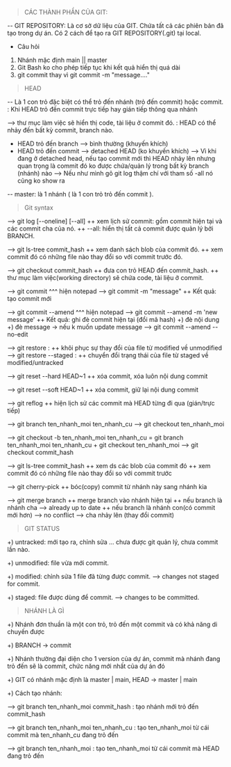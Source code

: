 > CÁC THÀNH PHẦN CỦA GIT:

-- GIT REPOSITORY: Là cơ sở dữ liệu của GIT. Chứa tất cả các phiên bản
đã tạo trong dự án. Có 2 cách để tạo ra GIT REPOSITORY(.git) tại local.

- Câu hỏi

1. Nhánh mặc định main || master
2. Git Bash ko cho phép tiếp tục khi kết quả hiển thị quá dài
3. git commit thay vì git commit -m "message...."

> HEAD

-- Là 1 con trỏ đặc biệt có thể trỏ đến nhánh (trỏ đến commit) hoặc commit.
: Khi HEAD trỏ đến commit trực tiếp hay gián tiếp thông qua nhánh

--> thư mục làm việc sẽ hiển thị code, tài liệu ở commit đó.
: HEAD có thể nhảy đến bất kỳ commit, branch nào.

- HEAD trỏ đến branch --> bình thường (khuyến khích)
- HEAD trỏ đến commit --> detached HEAD (ko khuyến khích)
  --> Vì khi đang ở detached head, nếu tạo commit mới thì HEAD nhảy lên nhưng quan
  trọng là commit đó ko được chứa/quản lý trong bất kỳ branch (nhánh) nào
  --> Nếu như mình gõ git log thậm chí với tham số -all nó cũng ko show ra

-- master: là 1 nhánh ( là 1 con trỏ trỏ đến commit ).

> Git syntax

--> git log [--oneline] [--all]
++ xem lịch sử commit: gồm commit hiện tại và các commit cha của nó.
++ --all: hiển thị tất cả commit được quản lý bởi BRANCH.

--> git ls-tree commit_hash
++ xem danh sách blob của commit đó.
++ xem commit đó có những file nào thay đổi so với commit trước đó.

--> git checkout commit_hash
++ đưa con trỏ HEAD đến commit_hash.
++ thư mục làm việc(working directory) sẽ chứa code, tài liệu ở commit.

--> git commit ^^^ hiện notepad
--> git commit -m "message"
++ Kết quả: tạo commit mới

--> git commit --amend ^^^ hiện notepad
--> git commit --amend -m 'new message'
++ Kết quả: ghi đè commit hiện tại (đổi mã hash)
+) đè nội dung
+) đè message
-> nếu k muốn update message --> git commit --amend --no-edit

--> git restore <file>:
++ khôi phục sự thay đổi của file từ modified về unmodified
--> git restore --staged <file>:
++ chuyển đổi trạng thái của file từ staged về modified/untracked

--> git reset --hard HEAD~1
++ xóa commit, xóa luôn nội dung commit

--> git reset --soft HEAD~1
++ xóa commit, giữ lại nội dung commit

--> git reflog
++ hiện lịch sử các commit mà HEAD từng đi qua (gián/trực tiếp)

--> git branch ten_nhanh_moi ten_nhanh_cu
--> git checkout ten_nhanh_moi

--> git checkout -b ten_nhanh_moi ten_nhanh_cu =
git branch ten_nhanh_moi ten_nhanh_cu + git checkout ten_nhanh_moi
--> git checkout commit_hash

--> git ls-tree commit_hash
++ xem ds các blob của commit đó
++ xem commit đó có những file nào thay đổi so với commit trước

--> git cherry-pick
++ bóc(copy) commit từ nhánh này sang nhánh kia

--> git merge branch
++ merge branch vào nhánh hiện tại
++ nếu branch là nhánh cha --> already up to date
++ nếu branch là nhánh con(có commit mới hơn) --> no conflict --> cha nhảy lên (thay đổi commit)

> GIT STATUS

+) untracked: mới tạo ra, chỉnh sửa ... chưa được git quản lý,
chưa commit lần nào.

+) unmodified: file vừa mới commit.

+) modified: chỉnh sửa 1 file đã từng được commit.
--> changes not staged for commit.

+) staged: file được dùng để commit.
--> changes to be committed.

> NHÁNH LÀ GÌ

+) Nhánh đơn thuần là một con trỏ, trỏ đến một commit và có khả năng di chuyến được

+) BRANCH -> commit

+) Nhánh thường đại diện cho 1 version của dự án, commit mà nhánh đang trỏ đến sẽ
là commit, chức năng mới nhất của dự án đó

+) GIT có nhánh mặc định là master | main, HEAD -> master | main

+) Cách tạo nhánh:

--> git branch ten_nhanh_moi commit_hash : tạo nhánh mới trỏ đến commit_hash

--> git branch ten_nhanh_moi ten_nhanh_cu : tạo ten_nhanh_moi từ cái commit
mà ten_nhanh_cu đang trỏ đến

--> git branch ten_nhanh_moi : tạo ten_nhanh_moi từ cái commit
mà HEAD đang trỏ đến
